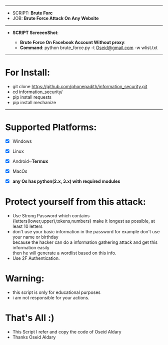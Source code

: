 ***
  - SCRIPT: **Brute Forc**
  -    JOB: **Brute Force Attack On Any Website**
***

- **SCRIPT ScreeenShot**:


    - **Brute Force On Facebook Account Without proxy**:
     
     * **Command**: python brute_force.py -t Oseid@gmail.com -w wlist.txt
     
***

# For Install:

 - git clone https://github.com/phonepadith/information_security.git
 - cd information_security/
 - pip install requests
 - pip install mechanize
***

# Supported Platforms:
- [x] Windows
- [x] Linux
- [x] Android~**Termux**
- [x] MacOs
- [x] **any Os has python(2.x, 3.x) with required modules**


# Protect yourself from this attack:
  * Use Strong Password which contains {letters(lower,upper),tokens,numbers} make it longest as possible, at least 10 letters
  * don't use your basic information in the password for example don't use your name or birthday\
        because the hacker can do a information gathering attack and get this information easily\
        then he will generate a wordlist based on this info.
  * Use 2F Authentication.
  
# Warning:
  * this script is only for educational purposes
  * i am not responsible for your actions.

# That's All :)
   * This Script I refer and copy the code of Oseid Aldary
   * Thanks Oseid Aldary
